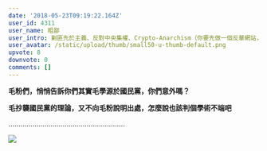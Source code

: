 ```yaml
---
date: '2018-05-23T09:19:22.164Z'
user_id: 4311
user_name: 粗鄙
user_intro: 剿匪先於主義、反對中央集權、Crypto-Anarchism（你要先做一個反華網站，然後再把它賣給共產黨）
user_avatar: /static/upload/thumb/small50-u-thumb-default.png
upvote: 8
downvote: 0
comments: []
---
```


**毛粉們，悄悄告訴你們其實毛學源於國民黨，你們意外嗎？**

**毛抄襲國民黨的理論，又不向毛粉說明出處，怎麼說也該判個學術不端吧**

..........................................................  

![](https://pincimg.com/posts/86152/7c26e199b90254c69bf38b29eef83755.jpg)
